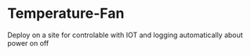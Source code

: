 # Temperature-Fan
Deploy on a site for controlable with IOT and logging automatically about power on off 
